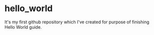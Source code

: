 # hello_world
It's my first github repository which I've created for purpose of finishing Hello World guide.
